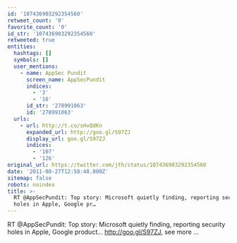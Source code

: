 ```yaml
---
id: '107436903292354560'
retweet_count: '0'
favorite_count: '0'
id_str: '107436903292354560'
retweeted: true
entities:
  hashtags: []
  symbols: []
  user_mentions:
    - name: AppSec Pundit
      screen_name: AppSecPundit
      indices:
        - '3'
        - '16'
      id_str: '278991063'
      id: '278991063'
  urls:
    - url: http://t.co/sHvQdKn
      expanded_url: http://goo.gl/S97ZJ
      display_url: goo.gl/S97ZJ
      indices:
        - '107'
        - '126'
original_url: https://twitter.com/jth/status/107436903292354560
date: '2011-08-27T12:58:48.000Z'
sitemap: false
robots: noindex
title: >-
  RT @AppSecPundit: Top story: Microsoft quietly finding, reporting security
  holes in Apple, Google pr…
---
```


RT @AppSecPundit: Top story: Microsoft quietly finding, reporting security holes in Apple, Google product… http://goo.gl/S97ZJ, see more ...